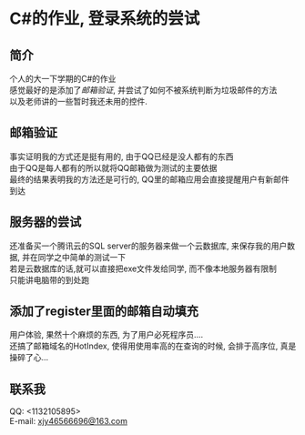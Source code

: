 C#的作业, 登录系统的尝试
=

简介
-
个人的大一下学期的C#的作业<br/>
感觉最好的是添加了*邮箱验证*, 并尝试了如何不被系统判断为垃圾邮件的方法<br/>
以及老师讲的一些暂时我还未用的控件.

邮箱验证
-
事实证明我的方式还是挺有用的, 由于QQ已经是没人都有的东西<br/>
由于QQ是每人都有的所以就将QQ邮箱做为测试的主要依据<br/>
最终的结果表明我的方法还是可行的, QQ里的邮箱应用会直接提醒用户有新邮件到达<br/>

服务器的尝试
-
还准备买一个腾讯云的SQL server的服务器来做一个云数据库, 来保存我的用户数据, 并在同学之中简单的测试一下<br/>
若是云数据库的话,就可以直接把exe文件发给同学, 而不像本地服务器有限制<br/>
只能讲电脑带的到处跑<br/>

添加了register里面的邮箱自动填充
-
用户体验, 果然十个麻烦的东西, 为了用户必死程序员....<br/>
还搞了邮箱域名的HotIndex, 使得用使用率高的在查询的时候, 会排于高序位, 真是操碎了心...<br/>

联系我
-
QQ:
<1132105895><br/>
E-mail:
<xjy46566696@163.com>
